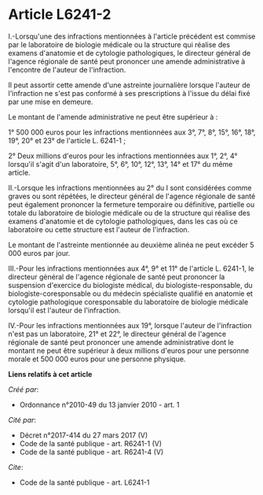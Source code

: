 # Article L6241-2

I.-Lorsqu'une des infractions mentionnées à l'article précédent est commise par le laboratoire de biologie médicale ou la
structure qui réalise des examens d'anatomie et de cytologie pathologiques, le directeur général de l'agence régionale de
santé peut prononcer une amende administrative à l'encontre de l'auteur de l'infraction. 

Il peut assortir cette amende d'une astreinte journalière lorsque l'auteur de l'infraction ne s'est pas conformé à ses
prescriptions à l'issue du délai fixé par une mise en demeure. 

Le montant de l'amende administrative ne peut être supérieur à : 

1° 500 000 euros pour les infractions mentionnées aux 3°, 7°, 8°, 15°, 16°, 18°, 19°, 20° et 23° de l'article L. 6241-1 ; 

2° Deux millions d'euros pour les infractions mentionnées aux 1°, 2°, 4° lorsqu'il s'agit d'un laboratoire, 5°, 6°, 10°, 12°,
13°, 14° et 17° du même article. 

II.-Lorsque les infractions mentionnées au 2° du I sont considérées comme graves ou sont répétées, le directeur général de
l'agence régionale de santé peut également prononcer la fermeture temporaire ou définitive, partielle ou totale du
laboratoire de biologie médicale ou de la structure qui réalise des examens d'anatomie et de cytologie pathologiques, dans
les cas où ce laboratoire ou cette structure est l'auteur de l'infraction. 

Le montant de l'astreinte mentionnée au deuxième alinéa ne peut excéder 5 000 euros par jour. 

III.-Pour les infractions mentionnées aux 4°, 9° et 11° de l'article L. 6241-1, le directeur général de l'agence régionale de
santé peut prononcer la suspension d'exercice du biologiste médical, du biologiste-responsable, du biologiste-coresponsable
ou du médecin spécialiste qualifié en anatomie et cytologie pathologique coresponsable du laboratoire de biologie médicale
lorsqu'il est l'auteur de l'infraction. 

IV.-Pour les infractions mentionnées aux 19°, lorsque l'auteur de l'infraction n'est pas un laboratoire, 21° et 22°, le
directeur général de l'agence régionale de santé peut prononcer une amende administrative dont le montant ne peut être
supérieur à deux millions d'euros pour une personne morale et 500 000 euros pour une personne physique.

**Liens relatifs à cet article**

_Créé par_:

  - Ordonnance n°2010-49 du 13 janvier 2010 - art. 1

_Cité par_:

  - Décret n°2017-414 du 27 mars 2017 (V)
  - Code de la santé publique - art. R6241-1 (V)
  - Code de la santé publique - art. R6241-4 (V)

_Cite_:

  - Code de la santé publique - art. L6241-1
